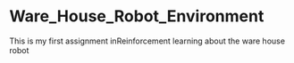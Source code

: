 # Ware_House_Robot_Environment
 This is my first assignment inReinforcement learning about the ware house robot
